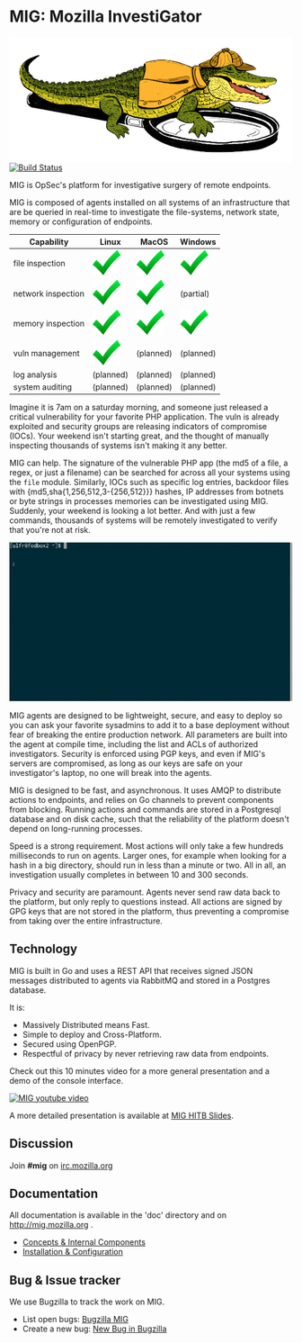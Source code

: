 MIG: Mozilla InvestiGator
=========================
<img style="float: right" src="doc/.files/MIG-logo-CC-small.jpg" size="300px">

[![Build Status](https://travis-ci.org/mozilla/mig.svg?branch=master)](https://travis-ci.org/mozilla/mig)

MIG is OpSec's platform for investigative surgery of remote endpoints.

MIG is composed of agents installed on all systems of an infrastructure that are
be queried in real-time to investigate the file-systems, network state, memory
or configuration of endpoints.

| Capability        | Linux | MacOS | Windows |
| ----------------- | ----- | ----- | ------- |
| file inspection   | ![check](doc/.files/check_mark_green.png) | ![check](doc/.files/check_mark_green.png) | ![check](doc/.files/check_mark_green.png) |
| network inspection| ![check](doc/.files/check_mark_green.png) | ![check](doc/.files/check_mark_green.png) | (partial) |
| memory inspection | ![check](doc/.files/check_mark_green.png) | ![check](doc/.files/check_mark_green.png) | ![check](doc/.files/check_mark_green.png) |
| vuln management   | ![check](doc/.files/check_mark_green.png) | (planned) | (planned) |
| log analysis      | (planned) | (planned) | (planned) |
| system auditing   | (planned) | (planned) | (planned) |

Imagine it is 7am on a saturday morning, and someone just released a
critical vulnerability for your favorite PHP application. The vuln is already
exploited and security groups are releasing indicators of compromise (IOCs).
Your weekend isn't starting great, and the thought of manually inspecting
thousands of systems isn't making it any better.

MIG can help. The signature of the vulnerable PHP app (the md5 of a file, a regex,
or just a filename) can be searched for across all your systems using
the `file` module. Similarly, IOCs such as specific log entries, backdoor files
with {md5,sha{1,256,512,3-{256,512}}} hashes, IP addresses from botnets or byte
strings in processes memories can be investigated using MIG. Suddenly, your
weekend is looking a lot better. And with just a few commands, thousands of systems
will be remotely investigated to verify that you're not at risk.

![MIG command line demo](doc/.files/mig-cmd-demo.gif)

MIG agents are designed to be lightweight, secure, and easy to deploy so you can
ask your favorite sysadmins to add it to a base deployment without fear of
breaking the entire production network. All parameters are built into the agent
at compile time, including the list and ACLs of authorized investigators.
Security is enforced using PGP keys, and even if MIG's servers are compromised,
as long as our keys are safe on your investigator's laptop, no one will break
into the agents.

MIG is designed to be fast, and asynchronous. It uses AMQP to distribute actions
to endpoints, and relies on Go channels to prevent components from blocking.
Running actions and commands are stored in a Postgresql database and on disk cache,
such that the reliability of the platform doesn't depend on long-running processes.

Speed is a strong requirement. Most actions will only take a few hundreds
milliseconds to run on agents. Larger ones, for example when looking for a hash in
a big directory, should run in less than a minute or two. All in all, an
investigation usually completes in between 10 and 300 seconds.

Privacy and security are paramount. Agents never send raw data back to the
platform, but only reply to questions instead. All actions are signed by GPG
keys that are not stored in the platform, thus preventing a compromise from
taking over the entire infrastructure.

Technology
----------
MIG is built in Go and uses a REST API that receives signed JSON messages distributed
to agents via RabbitMQ and stored in a Postgres database.

It is:
* Massively Distributed means Fast.
* Simple to deploy and Cross-Platform.
* Secured using OpenPGP.
* Respectful of privacy by never retrieving raw data from endpoints.

Check out this 10 minutes video for a more general presentation and a demo of
the console interface.

[![MIG youtube video](http://img.youtube.com/vi/wJwj5YB6FFA/0.jpg)](http://www.youtube.com/watch?v=wJwj5YB6FFA)

A more detailed presentation is available at [MIG HITB Slides](https://jve.linuxwall.info/ressources/taf/MIG_HITB/).

Discussion
----------
Join **#mig** on [irc.mozilla.org](https://wiki.mozilla.org/IRC)

Documentation
-------------
All documentation is available in the 'doc' directory and on http://mig.mozilla.org .
* [Concepts & Internal Components](doc/concepts.rst)
* [Installation & Configuration](doc/configuration.rst)

Bug & Issue tracker
-------------------
We use Bugzilla to track the work on MIG.
* List open bugs: [Bugzilla MIG](https://bugzilla.mozilla.org/showdependencytree.cgi?id=896480&hide_resolved=1)
* Create a new bug: [New Bug in
  Bugzilla](https://bugzilla.mozilla.org/enter_bug.cgi?assigned_to=nobody%40mozilla.org&blocked=896480&bug_file_loc=http%3A%2F%2F&bug_ignored=0&bug_severity=normal&bug_status=NEW&cf_fx_iteration=---&cf_fx_points=---&component=MIG&contenttypemethod=autodetect&contenttypeselection=text%2Fplain&defined_groups=1&flag_type-4=X&flag_type-607=X&flag_type-791=X&flag_type-800=X&form_name=enter_bug&maketemplate=Remember%20values%20as%20bookmarkable%20template&op_sys=Linux&priority=--&product=Enterprise%20Information%20Security&qa_contact=jvehent%40mozilla.com&rep_platform=x86_64&short_desc=[mig]%20INSERT%20DESCRIPTIVE%20TITLE%20HERE&target_milestone=---&version=unspecified)
